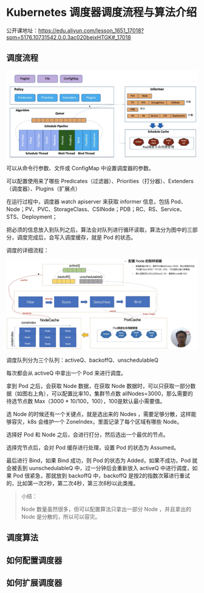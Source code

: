 # Kubernetes 调度器调度流程与算法介绍

公开课地址：https://edu.aliyun.com/lesson_1651_17018?spm=5176.10731542.0.0.3ac020bejxHTGK#_17018



## 调度流程

![image-20201111201105529](../../../resource/image-20201111201105529.png)

可以从命令行参数、文件或 ConfigMap 中设置调度器的参数。

可以配置使用来了哪些 Predicates（过滤器）、Priorities（打分器）、Extenders（调度器）、Plugins（扩展点）

在运行过程中，调度器 watch apiserver 来获取 informer 信息，包括 Pod、Node；PV、PVC、StorageClass、CSINode；PDB；RC、RS、Service、STS、Deployment；

把必须的信息放入到队列之后，算法会对队列进行循环读取，算法分为图中的三部分，调度完成后，会写入调度缓存，就是 Pod 的状态。



调度的详细流程：

![image-20201111201934046](../../../resource/image-20201111201934046.png) 

调度队列分为三个队列：activeQ、backoffQ、unschedulableQ

每次都会从 activeQ 中拿出一个 Pod 来进行调度。

拿到 Pod 之后，会获取 Node 数据，在获取 Node 数据时，可以只获取一部分数据（如图右上角），可以配置比率10，集群节点数 allNodes=3000，那么需要的待选节点数 Max（3000 * 10/100，100），100是默认最小需要值。

选 Node 的时候还有一个关键点，就是选出来的 Nodes ，需要足够分散，这样能够容灾，k8s 会维护一个 ZoneIndex，里面记录了每个区域有哪些 Node。

选择好 Pod 和 Node 之后，会进行打分，然后选出一个最优的节点。

选择完节点后，会对 Pod 缓存进行处理，设置 Pod 的状态为 Assumed。

最后进行 Bind，如果 Bind 成功，则 Pod 的状态为 Added，如果不成功，Pod 就会被丢到 uunschedulableQ 中，过一分钟后会重新放入 activeQ 中进行调度，如果 Pod 很紧急，那就放到 backoffQ 中，backoffQ 是按2的指数次幂进行重试的，比如第一次2秒，第二次4秒，第三次8秒以此类推。

>小结：
>
>Node 数量虽然很多，但可以配置算法只拿出一部分 Node ，并且拿出的 Node 是分散的，所以可以容灾。



## 调度算法







## 如何配置调度器







## 如何扩展调度器

